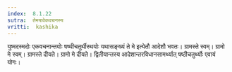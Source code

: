```yaml
---
index:  8.1.22
sutra:  तेमयावेकवचनस्य
vritti:  kashika 
---
```


युष्मदस्मदोः एकवचनान्तयोः षष्थीचतुर्थीस्थयोः यथासङ्ख्यं ते मे इत्येतौ आदेशौ भवतः। ग्रामस्ते स्वम्। ग्रामो मे स्वम्। ग्रामस्ते दीयते। ग्रामो मे दीयते। द्वितीयान्तस्य आदेशान्तरविधानसामर्थ्यात् षष्ठीचतुर्थ्योः एवायं योगः।

